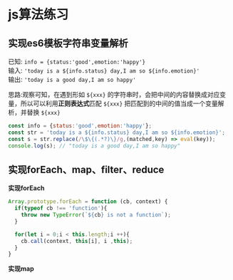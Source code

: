 # js算法练习

## 实现es6模板字符串变量解析

已知: `info = {status:'good',emotion:'happy'}`  
输入: `'today is a ${info.status} day,I am so ${info.emotion}'`  
输出: `'today is a good day,I am so happy'`

思路:观察可知，在遇到形如 `${xxx}` 的字符串时，会把中间的内容替换成对应变量，所以可以利用**正则表达式**匹配 `${xxx}` 把匹配到的中间的值当成一个变量解析，并替换 `${xxx}`  

```javascript
const info = {status:'good',emotion:'happy'};
const str = 'today is a ${info.status} day,I am so ${info.emotion}';
const s = str.replace(/\$\{(.*?)\}/g,(matched,key) => eval(key));
console.log(s); // "today is a good day,I am so happy"
```
## 实现forEach、map、filter、reduce

**实现forEach**

```javascript
Array.prototype.forEach = function (cb, context) {
  if(typeof cb !== 'function'){
    throw new TypeError(`${cb} is not a function`);
  }

  for(let i = 0;i < this.length;i ++){
    cb.call(context, this[i], i ,this);
  }
}
```

**实现map**

